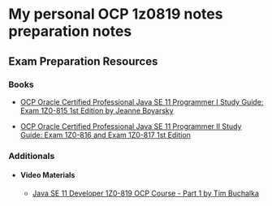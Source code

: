 # My personal OCP 1z0819 notes preparation notes

## Exam Preparation Resources

### Books

- [OCP Oracle Certified Professional Java SE 11 Programmer I Study Guide: Exam 1Z0-815 1st Edition by Jeanne Boyarsky
  ](https://amzn.to/38L87ez)

- [OCP Oracle Certified Professional Java SE 11 Programmer II Study Guide: Exam 1Z0-816 and Exam 1Z0-817 1st Edition
  ](https://amzn.to/3bHa6Cr)

### Additionals

- #### Video Materials
  - [Java SE 11 Developer 1Z0-819 OCP Course - Part 1 by Tim Buchalka](https://www.udemy.com/course/java-se-11-developer-1z0-819-ocp-course-part-1/)
